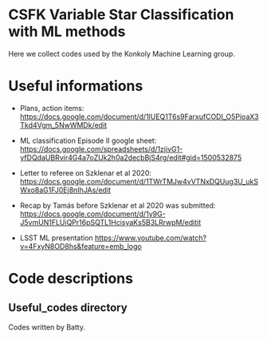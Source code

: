 # CSFK Variable Star Classification with ML methods

Here we collect codes used by the Konkoly Machine Learning group.

# Useful informations

- Plans, action items:
https://docs.google.com/document/d/1lUEQ1T6s9FarxufCODI_O5PioaX3Tkd4Vgm_5NwWMDk/edit

- ML classification Episode II google sheet:
https://docs.google.com/spreadsheets/d/1zjivG1-yfDQdaUBRvir4G4a7oZUk2h0a2decbBjS4rg/edit#gid=1500532875

- Letter to referee on Szklenar et al 2020:
https://docs.google.com/document/d/1TWrTMJw4vVTNxDQUug3U_ukSWxo8aG1FJ0Ej8nIhJAs/edit

- Recap by Tamás before Szklenar et al 2020 was submitted: 
https://docs.google.com/document/d/1y9G-J5vmUN1FLUiQPr16pSQTL1HcisyaKs5B3LRrwpM/editit

- LSST ML presentation
 https://www.youtube.com/watch?v=4FxyN8OD8hs&feature=emb_logo

# Code descriptions

## Useful_codes directory
 Codes written by Batty.


